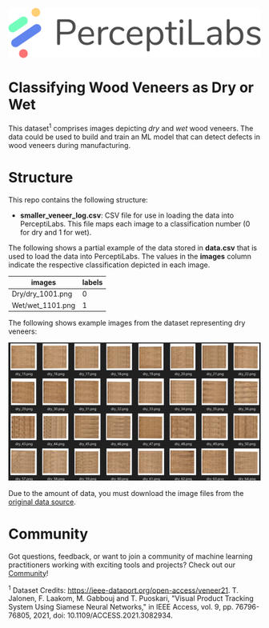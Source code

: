 <p align="center">
  <a href="https://www.perceptilabs.com">
  <img src="./pl_logo.png">
  </a>
</p>

# Classifying Wood Veneers as Dry or Wet

This dataset<sup>1</sup> comprises images depicting *dry* and *wet* wood veneers. The data could be used to build and train an ML model that can detect defects in wood veneers during manufacturing.

# Structure

This repo contains the following structure:

- **smaller_veneer_log.csv**: CSV file for use in loading the data into PerceptiLabs. This file maps each image to a classification number (0 for dry and 1 for wet).

The following shows a partial example of the data stored in **data.csv** that is used to load the data into PerceptiLabs. The values in the **images** column indicate the respective classification depicted in each image.

| **images** | **labels** |
|------------|--------------|
| Dry/dry_1001.png | 0 |
| Wet/wet_1101.png | 1 |

The following shows example images from the dataset representing dry veneers:

<p align="center">
  <img src="./Veneer_sample.png">
</p>

Due to the amount of data, you must download the image files from the [original data source](https://ieee-dataport.org/open-access/veneer21).

# Community

Got questions, feedback, or want to join a community of machine learning practitioners working with exciting tools and projects? Check out our [Community](https://forum.perceptilabs.com/)!

<sup>1</sup> Dataset Credits: https://ieee-dataport.org/open-access/veneer21. T. Jalonen, F. Laakom, M. Gabbouj and T. Puoskari, "Visual Product Tracking System Using Siamese Neural Networks," in IEEE Access, vol. 9, pp. 76796-76805, 2021, doi: 10.1109/ACCESS.2021.3082934.
